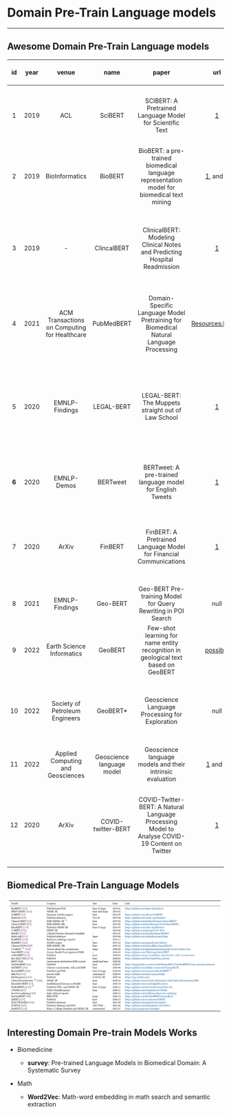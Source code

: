 # Domain Pre-Train Language models
---

## Awesome Domain Pre-Train Language models

|id|year|venue|name|paper|url|domain|type|vocab|text corpus origin|text corpus size|input length|batchsize|epoch|hardware arch|Task|Group|
|:---:|:---:|:---:|:---:|:---:|:---:|:---:|:---:|:---:|:---:|:---:|:---:|:---:|:---:|:---:|:---:|:---:|
|1|2019|ACL|SciBERT|SCIBERT: A Pretrained Language Model for Scientific Text|[1](https://github.com/allenai/scibert)|scientific|continual|**SciVocab**|1.14M, 18% CS + 82% bimedical|3.17B tokens|128, 512|-|-|a single TPU v3 with 8 cores **1 week**|NER, PICO Extraction, Text Classification, Relation Classification, Dependency Parsing|AllenAI|
|2|2019|BioInformatics|BioBERT|BioBERT: a pre-trained biomedical language representation model for biomedical text mining|[1](https://github.com/naver/biobert-pretrained), and [2](https://github.com/dmis-lab/biobert)|continual|biomedicine|original BERT vocabulary|BERT Corpus and PubMed abstracts and PMC full text articles|20B tokens|-|-|-|23 days on eight NVIDIA V100 GPUs|NER, RE, QA|Clova AI Research|
|3|2019|-|ClincalBERT|ClinicalBERT: Modeling Clinical Notes and Predicting Hospital Readmission|[1](https://github.com/kexinhuang12345/clinicalBERT)|continual|biomedicine|original BERT vocabulary|2M clinical text from the MIMIC-III databaset|the same as bert|128, 512|64, 8|100,000 + 100,000|2 Intel Xeon E5-2670v2 2.5GHZ CPUs, 128GB RAM and 2 NVIDIA Tesla P40 GPUs|diagnosis prediction, mortality risk estimation, or length-of-stay assessment|Harvard|
|4|2021|ACM Transactions on Computing for Healthcare|PubMedBERT|Domain-Specific Language Model Pretraining for Biomedical Natural Language Processing|[Resources:BLURB](https://aka.ms/BLURB)|From scratch|biomedicine|newly build|PubMed abstract|14 million abstracts, 3.2 billion words/21 GB|128|8,192|warm-up in 10% of steps and cool-down in 90% of steps|5 days on one DGX-2 machine with 16 V100 GPUs|NER, PICO, RE, Similarity, Classification, QA|Microsoft Research|
|5|2020|EMNLP-Findings|LEGAL-BERT|LEGAL-BERT: The Muppets straight out of Law School|[1](https://huggingface.co/nlpaueb)|legal|continual, from scratch|Bert and newly create|12 GB of diverse English legal text from several fields  scraped from publicly available resources|12G|128, 512|26|40, (further pretrain 3,4 epochs|**exp. on 11GB NVIDIA-2080TI**, train on v3 TPUs with 8 cores from Google Cloud Compute Services|NER, Classification|University of Sheffield|
|**6**|2020|EMNLP-Demos|BERTweet|BERTweet: A pre-trained language model for English Tweets|[1](https://github.com/VinAIResearch/BERTweet)|social media|From scrath|TweetTokenizer from nltk|80GB pre-training dataset of uncompressed texts, containing 850M Tweets|16B word tokens|128|7K|40, 2 for warm up|8 V100 GPUs (32GB each)|POS tagging, NER and text classification|NVIDIA|
|7|2020|ArXiv|FinBERT|FinBERT: A Pretrained Language Model for Financial Communications|[1](https://github.com/yya518/FinBERT)|Finance|further pretrained|FinVocab|corporate reports, earnings conference call transcripts and analyst reports|4.9B tokens|128, 512|128|250K iterations|NVIDIA DGX-1 machine. 4 Tesla P100 GPUs, a total of 128 GB of GPU memory|sentiment classification|Hong Kong University of Science and Technology|
|8|2021|EMNLP-Findings|Geo-BERT|Geo-BERT Pre-training Model for Query Rewriting in POI Search|null|POI|Combine GNN|original BERT vocabulary|![geo bert](./Geo-BERT.png)|-|-|-|-|-|QR tasks in POI search|Didi Chuxing|
|9|2022|Earth Science Informatics|GeoBERT|Few-shot learning for name entity recognition in geological text based on GeoBERT|[possible](https://github.com/cugdeeplearn/OntologyCWS)|geological thesauruses|Chinese Geology|BERT+Geo Tokenizer|Then, geological thesauruses are used to fine tune GeoBERT weights|-|-|-|-|-|NER|China University of Geosciences|
|10|2022|Society of Petroleum Engineers|GeoBERT*|Geoscience Language Processing for Exploration|null|geoscience|From scratch|document chunking and striding as oftentimes the original documents exceeded the token limit of BERT|20M internal geoscientific records|-|-|-|-|8 Tesla V-100 GPU's over several days|geoscience question answering and query-based summarization|ExxonMobil Research and Engineering Company|
|11|2022|Applied Computing and Geosciences|Geoscience language model|Geoscience language models and their intrinsic evaluation|[1](https://github.com/NRCan/geoscience_language_models) and [2](https://doi.org/10.1016/j.acags.2022.100084)|geoscience|From scratch and further pretrain|BERT + newly add|Total geoscientific publications 44,977|same size with bert|-|48|1-3 millions, 100k-300k warm up|-|PCA, word embedding, similarity|Geological Survey of Canada|
|12|2020|ArXiv|COVID-twitter-BERT|COVID-Twitter-BERT: A Natural Language Processing Model to Analyse COVID-19 Content on Twitter|[1](https://github.com/digitalepidemiologylab/covid-twitter-bert)|COVID-19|further pretrain|BERT|160M tweets about the coronavirus collected through the Crowdbreaks platform [7] during the period from January 12 to April 16, 2020|same size with bert|-|1024|-|a TPU v3-8 (128GB of RAM) for 120 h|classification|Digital Epidemiology Lab EPFL|



## Biomedical Pre-Train Language Models

![bio ptm](./bioptm.png)

## Interesting Domain Pre-train Models Works

- Biomedicine
    - **survey**: Pre-trained Language Models in Biomedical Domain: A Systematic Survey

- Math
    - **Word2Vec**: Math-word embedding in math search and semantic extraction